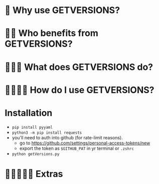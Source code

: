 🌌 Why use GETVERSIONS?
=============================


🌌🌌 Who benefits from GETVERSIONS?
=============================


🌌🌌🌌 What does GETVERSIONS do?
=============================


🌌🌌🌌🌌 How do I use GETVERSIONS?
=============================

# Installation

- `pip install pyyaml`
- `python3 -m pip install requests`
- you'll need to auth into github (for rate-limit reasons).
  - go to <https://github.com/settings/personal-access-tokens/new>
  - export the token as `$GITHUB_PAT` in yr terminal or `.zshrc`
- `python getVersions.py`



🌌🌌🌌🌌🌌 Extras
=============================
